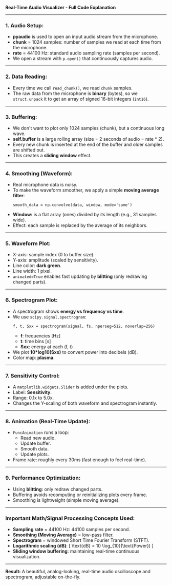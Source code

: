 **Real-Time Audio Visualizer - Full Code Explanation**

---

### 1. Audio Setup:
- **pyaudio** is used to open an input audio stream from the microphone.
- **chunk** = 1024 samples: number of samples we read at each time from the microphone.
- **rate** = 44100 Hz: standard audio sampling rate (samples per second).
- We open a stream with `p.open()` that continuously captures audio.

---

### 2. Data Reading:
- Every time we call `read_chunk()`, we read `chunk` samples.
- The raw data from the microphone is **binary** (bytes), so we `struct.unpack` it to get an array of signed 16-bit integers (`int16`).

---

### 3. Buffering:
- We don't want to plot only 1024 samples (chunk), but a continuous long wave.
- **self.buffer** is a large rolling array (size = 2 seconds of audio = rate * 2).
- Every new chunk is inserted at the end of the buffer and older samples are shifted out.
- This creates a **sliding window** effect.

---

### 4. Smoothing (Waveform):
- Real microphone data is noisy.
- To make the waveform smoother, we apply a simple **moving average filter**:
  ```
  smooth_data = np.convolve(data, window, mode='same')
  ```
- **Window:** is a flat array (ones) divided by its length (e.g., 31 samples wide).
- Effect: each sample is replaced by the average of its neighbors.

---

### 5. Waveform Plot:
- X-axis: sample index (0 to buffer size).
- Y-axis: amplitude (scaled by sensitivity).
- Line color: **dark green**.
- Line width: 1 pixel.
- `animated=True` enables fast updating by **blitting** (only redrawing changed parts).

---

### 6. Spectrogram Plot:
- A spectrogram shows **energy vs frequency vs time**.
- We use `scipy.signal.spectrogram`:
  ```
  f, t, Sxx = spectrogram(signal, fs, nperseg=512, noverlap=256)
  ```
  - **f**: frequencies [Hz]
  - **t**: time bins [s]
  - **Sxx**: energy at each (f, t)
- We plot **10*log10(Sxx)** to convert power into decibels (dB).
- Color map: **plasma**.

---

### 7. Sensitivity Control:
- A `matplotlib.widgets.Slider` is added under the plots.
- Label: **Sensitivity**.
- Range: 0.1x to 5.0x.
- Changes the Y-scaling of both waveform and spectrogram instantly.

---

### 8. Animation (Real-Time Update):
- `FuncAnimation` runs a loop:
  - Read new audio.
  - Update buffer.
  - Smooth data.
  - Update plots.
- Frame rate: roughly every 30ms (fast enough to feel real-time).

---

### 9. Performance Optimization:
- Using **blitting**: only redraw changed parts.
- Buffering avoids recomputing or reinitializing plots every frame.
- Smoothing is lightweight (simple moving average).

---

### Important Math/Signal Processing Concepts Used:
- **Sampling rate** = 44100 Hz: 44100 samples per second.
- **Smoothing (Moving Average)** = low-pass filter.
- **Spectrogram** = windowed Short Time Fourier Transform (STFT).
- **Logarithmic scaling (dB)**: 
  \[ \text{dB} = 10 \log_{10}(\text{Power}) \]
- **Sliding window buffering**: maintaining real-time continuous visualization.

---

**Result:**
A beautiful, analog-looking, real-time audio oscilloscope and spectrogram, adjustable on-the-fly.
